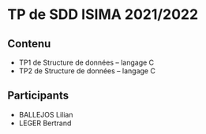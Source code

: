 # TP de SDD ISIMA 2021/2022

## Contenu

* TP1 de Structure de données – langage C
* TP2 de Structure de données – langage C

## Participants

* BALLEJOS Lilian
* LEGER Bertrand